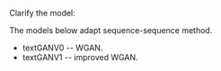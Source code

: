 Clarify the model:

The models below adapt sequence-sequence method.

* textGANV0 -- WGAN.
* textGANV1 -- improved WGAN.
